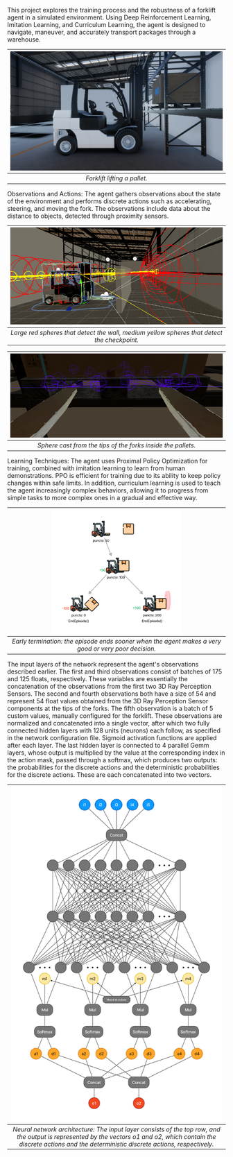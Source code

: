 This project explores the training process and the robustness of a forklift agent in a simulated environment. Using Deep Reinforcement Learning, Imitation Learning, and Curriculum Learning, the agent is designed to navigate, maneuver, and accurately transport packages through a warehouse.

| <img src="img/forklift01.png" width="500"> |
|:--:|
| *Forklift lifting a pallet.* |

Observations and Actions: The agent gathers observations about the state of the environment and performs discrete actions such as accelerating, steering, and moving the fork. The observations include data about the distance to objects, detected through proximity sensors.

| <img src="img/ray01.png" width="500"> |
|:--:|
| *Large red spheres that detect the wall, medium yellow spheres that detect the checkpoint.* |

| <img src="img/ray02.png" width="500"> |
|:--:|
| *Sphere cast from the tips of the forks inside the pallets.* |

Learning Techniques: The agent uses Proximal Policy Optimization for training, combined with imitation learning to learn from human demonstrations. PPO is efficient for training due to its ability to keep policy changes within safe limits. In addition, curriculum learning is used to teach the agent increasingly complex behaviors, allowing it to progress from simple tasks to more complex ones in a gradual and effective way.

| <img src="img/endepisode.png" width="300"> |
|:--:|
| *Early termination: the episode ends sooner when the agent makes a very good or very poor decision.* |

The input layers of the network represent the agent's observations described earlier. The first and third observations consist of batches of 175 and 125 floats, respectively. These variables are essentially the concatenation of the observations from the first two 3D Ray Perception Sensors. The second and fourth observations both have a size of 54 and represent 54 float values obtained from the 3D Ray Perception Sensor components at the tips of the forks.
The fifth observation is a batch of 5 custom values, manually configured for the forklift. 
These observations are normalized and concatenated into a single vector, after which two fully connected hidden layers with 128 units (neurons) each follow, as specified in the network configuration file. Sigmoid activation functions are applied after each layer.
The last hidden layer is connected to 4 parallel Gemm layers, whose output is multiplied by the value at the corresponding index in the action mask, passed through a softmax, which produces two outputs: the probabilities for the discrete actions and the deterministic probabilities for the discrete actions. These are each concatenated into two vectors.

| <img src="img/architecture03.png" width="500"> |
|:--:|
| *Neural network architecture: The input layer consists of the top row, and the output is represented by the vectors o1 and o2, which contain the discrete actions and the deterministic discrete actions, respectively.* |
